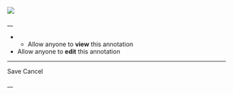 ![](https://bat.bing.com/action/0?ti=56018282&Ver=2&mid=5169c334-c879-4b34-9129-cbdcec3b8f72&sid=201ffde0635411ee902411d77b750559&vid=20202bf0635411ee9ac03f2e618b0b9f&vids=0&msclkid=N&pi=0&lg=en-US&sw=800&sh=600&sc=24&nwd=1&tl=Shortform%20%7C%20Book&p=https%3A%2F%2Fwww.shortform.com%2Fapp%2Fbook%2Famusing-ourselves-to-death%2Fpart-2-chapter-6&r=&lt=377&evt=pageLoad&sv=1&rn=95229)

__

  *   * Allow anyone to **view** this annotation
  * Allow anyone to **edit** this annotation



* * *

Save Cancel

__



